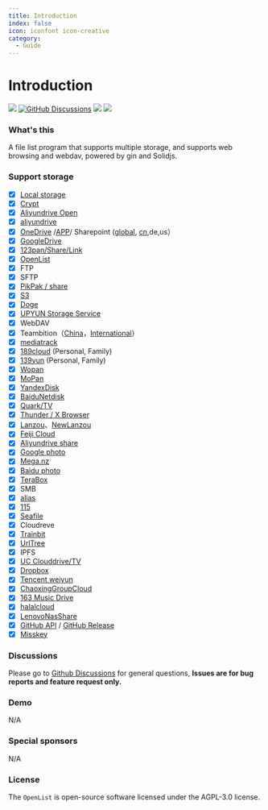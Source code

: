 ```yaml
---
title: Introduction
index: false
icon: iconfont icon-creative
category:
  - Guide
---
```


# Introduction

[![](https://img.shields.io/github/release/OpenListTeam/OpenList?style=flat-square)](https://github.com/OpenListTeam/OpenList/releases/latest)
[![GitHub Discussions](https://img.shields.io/github/discussions/OpenListTeam/OpenList?color=%23ED8936&style=flat-square)](https://github.com/OpenListTeam/OpenList/discussions)
[![](https://img.shields.io/github/actions/workflow/status/OpenListTeam/OpenList/build.yml?style=flat-square)](https://github.com/OpenListTeam/OpenList/actions?query=workflow%3ABuild)
[![](https://img.shields.io/github/downloads/OpenListTeam/OpenList/total?style=flat-square&color=%239F7AEA)](https://github.com/OpenListTeam/OpenList/releases)

### What's this

A file list program that supports multiple storage, and supports web browsing and webdav, powered by gin and Solidjs.

### Support storage

- [x] [Local storage](../guide/drivers/local.md)
- [x] [Crypt](/guide/drivers/Crypt.md)
- [x] [Aliyundrive Open](../guide/drivers/aliyundrive_open.md)
- [x] [aliyundrive](https://www.alipan.com/)
- [x] [OneDrive](./drivers/onedrive.md) /[APP](./drivers/onedrive_app.md)/ Sharepoint ([global](https://www.office.com/), [cn](https://portal.partner.microsoftonline.cn),de,us）
- [x] [GoogleDrive](https://drive.google.com/)
- [x] [123pan/Share/Link](https://www.123pan.com/)
- [x] [OpenList](https://github.com/OpenListTeam/OpenList)
- [x] FTP
- [x] SFTP
- [x] [PikPak / share](https://www.mypikpak.com/)
- [x] [S3](../guide/drivers/s3.md)
- [x] [Doge](../guide/drivers/s3.md#add-object-storage-examples-and-official-documents)
- [x] [UPYUN Storage Service](https://www.upyun.com/products/file-storage)
- [x] WebDAV
- [x] Teambition（[China](https://www.teambition.com/)，[International](https://us.teambition.com/)）
- [x] [mediatrack](https://www.mediatrack.cn/)
- [x] [189cloud](https://cloud.189.cn) (Personal, Family)
- [x] [139yun](https://yun.139.com/) (Personal, Family)
- [x] [Wopan](https://pan.wo.cn)
- [x] [MoPan](https://mopan.sc.189.cn/mopan/#/downloadPc)
- [x] [YandexDisk](https://disk.yandex.com/)
- [x] [BaiduNetdisk](https://pan.baidu.com/)
- [x] [Quark/TV](https://pan.quark.cn/)
- [x] [Thunder / X Browser](../guide/drivers/thunder.md)
- [x] [Lanzou](https://www.lanzou.com/)、[NewLanzou](https://www.ilanzou.com)
- [x] [Feiji Cloud](https://feijipan.com/)
- [x] [Aliyundrive share](https://www.alipan.com/)
- [x] [Google photo](https://photos.google.com/)
- [x] [Mega.nz](https://mega.nz)
- [x] [Baidu photo](https://photo.baidu.com/)
- [x] [TeraBox](https://www.terabox.com/)
- [x] SMB
- [x] [alias](../guide/advanced/alias.md)
- [x] [115](https://115.com/)
- [x] [Seafile](https://www.seafile.com/)
- [x] Cloudreve
- [x] [Trainbit](https://trainbit.com/)
- [x] [UrlTree](../guide/drivers/UrlTree.md)
- [x] IPFS
- [x] [UC Clouddrive/TV](https://drive.uc.cn/)
- [x] [Dropbox](https://www.dropbox.com)
- [x] [Tencent weiyun](https://www.weiyun.com/)
- [x] [ChaoxingGroupCloud](../guide/drivers/chaoxing.md)
- [x] [163 Music Drive](../guide/drivers/163music.md)
- [x] [halalcloud](../guide/drivers/halalcloud.md)
- [x] [LenovoNasShare](https://pc.lenovo.com.cn)
- [x] [GitHub API](../guide/drivers/github.md) / [GitHub Release](../guide/drivers/github_releases.md)
- [x] [Misskey](https://misskey-hub.net/cn/docs/for-users/features/drive/)

### Discussions

Please go to [Github Discussions](https://github.com/OpenListTeam/OpenList/discussions) for general questions, **Issues are for bug reports and feature request only.**

### Demo

N/A

### Special sponsors

N/A

### License

The `OpenList` is open-source software licensed under the AGPL-3.0 license.
